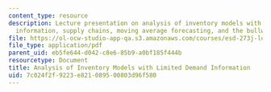 ```yaml
---
content_type: resource
description: Lecture presentation on analysis of inventory models with limited demand
  information, supply chains, moving average forecasting, and the bullwhip effect.
file: https://ol-ocw-studio-app-qa.s3.amazonaws.com/courses/esd-273j-logistics-and-supply-chain-management-fall-2009/7c024f2f9223e821089500803d96f580_MITESD_273JF09_lec07.pdf
file_type: application/pdf
parent_uid: eb5fe644-d042-c8e6-85b9-a0bf185f444b
resourcetype: Document
title: Analysis of Inventory Models with Limited Demand Information
uid: 7c024f2f-9223-e821-0895-00803d96f580
---
```

